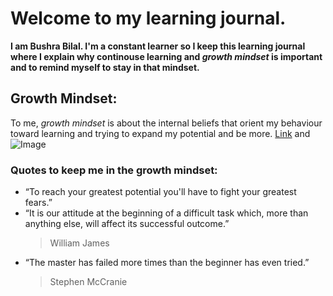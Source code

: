 # Welcome to my learning journal.

**I am Bushra Bilal.
I'm a constant learner so I keep this learning journal where I explain why continouse learning and *growth mindset* is important and to remind myself to stay in that mindset.**

## Growth Mindset:
To me, *growth mindset* is about the internal beliefs that orient my behaviour toward learning and trying to expand my potential and be more.
[Link](url) and ![Image](src)

### Quotes to keep me in the growth mindset:
- “To reach your greatest potential you'll have to fight your greatest fears.”
- “It is our attitude at the beginning of a difficult task which, more than anything else, will affect its successful outcome.”
   > William James 
- “The master has failed more times than the beginner has even tried.”
   > Stephen McCranie 
